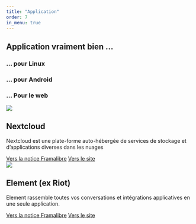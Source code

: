 ```yaml
---
title: "Application"
order: 7
in_menu: true
---
```

## Application vraiment bien ...
### ... pour Linux

### ... pour Android

### ... Pour le web

  <article class="framalibre-notice">
    <div>
      <img src="https://framalibre.org/images/logo/Nextcloud.png">
    </div>
    <div>
      <h2>Nextcloud</h2>
      <p>Nextcloud est une plate-forme auto-hébergée de services de stockage et d’applications diverses dans les nuages</p>
      <div>
        <a href="https://framalibre.org/notices/nextcloud.html">Vers la notice Framalibre</a>
        <a href="https://nextcloud.com/">Vers le site</a>
      </div>
    </div>
  </article> 
  <article class="framalibre-notice">
    <div>
      <img src="https://framalibre.org/images/logo/Element.io%20(ex%20Riot.im).png">
    </div>
    <div>
      <h2>Element (ex Riot)</h2>
      <p>Element rassemble toutes vos conversations et intégrations applicatives en une seule application.</p>
      <div>
        <a href="https://framalibre.org/notices/element-ex-riot.html">Vers la notice Framalibre</a>
        <a href="https://element.io">Vers le site</a>
      </div>
    </div>
  </article> 